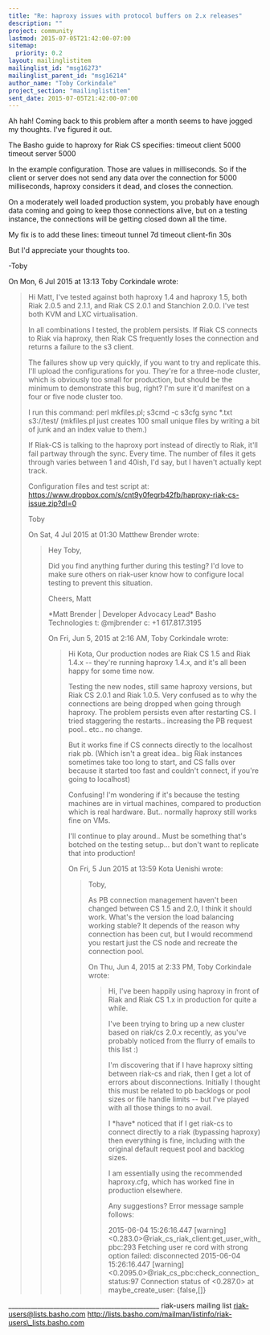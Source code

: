 ```yaml
---
title: "Re: haproxy issues with protocol buffers on 2.x releases"
description: ""
project: community
lastmod: 2015-07-05T21:42:00-07:00
sitemap:
  priority: 0.2
layout: mailinglistitem
mailinglist_id: "msg16273"
mailinglist_parent_id: "msg16214"
author_name: "Toby Corkindale"
project_section: "mailinglistitem"
sent_date: 2015-07-05T21:42:00-07:00
---
```



Ah hah!
Coming back to this problem after a month seems to have jogged my
thoughts. I've
figured it out.

The Basho guide to haproxy for Riak CS specifies:
 timeout client 5000
 timeout server 5000

In the example configuration. Those are values in milliseconds.
So if the client or server does not send any data over the connection for
5000 milliseconds, haproxy considers it dead, and closes the connection.

On a moderately well loaded production system, you probably have enough
data coming and going to keep those connections alive, but on a testing
instance, the connections will be getting closed down all the time.

My fix is to add these lines:
 timeout tunnel 7d
 timeout client-fin 30s

But I'd appreciate your thoughts too.

-Toby



On Mon, 6 Jul 2015 at 13:13 Toby Corkindale  wrote:

> Hi Matt,
> I've tested against both haproxy 1.4 and haproxy 1.5, both Riak 2.0.5 and
> 2.1.1, and Riak CS 2.0.1 and Stanchion 2.0.0.
> I've test both KVM and LXC virtualisation.
>
> In all combinations I tested, the problem persists. If Riak CS connects to
> Riak via haproxy, then Riak CS frequently loses the connection and returns
> a failure to the s3 client.
>
> The failures show up very quickly, if you want to try and replicate this.
> I'll upload the configurations for you. They're for a three-node cluster,
> which is obviously too small for production, but should be the minimum to
> demonstrate this bug, right? I'm sure it'd manifest on a four or five node
> cluster too.
>
> I run this command:
> perl mkfiles.pl; s3cmd -c s3cfg sync \*.txt s3://test/
> (mkfiles.pl just creates 100 small unique files by writing a bit of junk
> and an index value to them.)
>
> If Riak-CS is talking to the haproxy port instead of directly to Riak,
> it'll fail partway through the sync. Every time. The number of files it
> gets through varies between 1 and 40ish, I'd say, but I haven't actually
> kept track.
>
> Configuration files and test script at:
> https://www.dropbox.com/s/cnt9y0fegrb42fb/haproxy-riak-cs-issue.zip?dl=0
>
> Toby
>
> On Sat, 4 Jul 2015 at 01:30 Matthew Brender  wrote:
>
>> Hey Toby,
>>
>> Did you find anything further during this testing? I'd love to make sure
>> others on riak-user know how to configure local testing to prevent this
>> situation.
>>
>> Cheers,
>> Matt
>>
>>
>> \*Matt Brender | Developer Advocacy Lead\*
>> Basho Technologies
>> t: @mjbrender 
>> c: +1 617.817.3195
>>
>> On Fri, Jun 5, 2015 at 2:16 AM, Toby Corkindale  wrote:
>>
>>> Hi Kota,
>>> Our production nodes are Riak CS 1.5 and Riak 1.4.x -- they're running
>>> haproxy 1.4.x, and it's all been happy for some time now.
>>>
>>> Testing the new nodes, still same haproxy versions, but Riak CS 2.0.1
>>> and Riak 1.0.5.
>>> Very confused as to why the connections are being dropped when going
>>> through haproxy. The problem persists even after restarting CS.
>>> I tried staggering the restarts.. increasing the PB request pool.. etc..
>>> no change.
>>>
>>> But it works fine if CS connects directly to the localhost riak pb.
>>> (Which isn't a great idea.. big Riak instances sometimes take too long
>>> to start, and CS falls over because it started too fast and couldn't
>>> connect, if you're going to localhost)
>>>
>>> Confusing! I'm wondering if it's because the testing machines are in
>>> virtual machines, compared to production which is real hardware.
>>> But.. normally haproxy still works fine on VMs.
>>>
>>> I'll continue to play around.. Must be something that's botched on the
>>> testing setup... but don't want to replicate that into production!
>>>
>>>
>>> On Fri, 5 Jun 2015 at 13:59 Kota Uenishi  wrote:
>>>
>>>> Toby,
>>>>
>>>> As PB connection management haven't been changed between CS 1.5 and
>>>> 2.0, I think it should work. What's the version the load balancing
>>>> working stable? It depends of the reason why connection has been cut,
>>>> but I would recommend you restart just the CS node and recreate the
>>>> connection pool.
>>>>
>>>> On Thu, Jun 4, 2015 at 2:33 PM, Toby Corkindale  wrote:
>>>> > Hi,
>>>> > I've been happily using haproxy in front of Riak and Riak CS 1.x in
>>>> > production for quite a while.
>>>> >
>>>> > I've been trying to bring up a new cluster based on riak/cs 2.0.x
>>>> recently,
>>>> > as you've probably noticed from the flurry of emails to this list :)
>>>> >
>>>> > I'm discovering that if I have haproxy sitting between riak-cs and
>>>> riak,
>>>> > then I get a lot of errors about disconnections. Initially I thought
>>>> this
>>>> > must be related to pb backlogs or pool sizes or file handle limits --
>>>> but
>>>> > I've played with all those things to no avail.
>>>> >
>>>> > I \*have\* noticed that if I get riak-cs to connect directly to a riak
>>>> > (bypassing haproxy) then everything is fine, including with the
>>>> original
>>>> > default request pool and backlog sizes.
>>>> >
>>>> > I am essentially using the recommended haproxy.cfg, which has worked
>>>> fine in
>>>> > production elsewhere.
>>>> >
>>>> > Any suggestions?
>>>> > Error message sample follows:
>>>> >
>>>> > 2015-06-04 15:26:16.447 [warning]
>>>> > <0.283.0>@riak\_cs\_riak\_client:get\_user\_with\_pbc:293 Fetching user re
>>>> > cord with strong option failed: disconnected
>>>> > 2015-06-04 15:26:16.447 [warning]
>>>> > <0.2095.0>@riak\_cs\_pbc:check\_connection\_status:97 Connection status
>>>> > of <0.287.0> at maybe\_create\_user: {false,[]}
>>>> >
>>>> >
>>>
>>>
\_\_\_\_\_\_\_\_\_\_\_\_\_\_\_\_\_\_\_\_\_\_\_\_\_\_\_\_\_\_\_\_\_\_\_\_\_\_\_\_\_\_\_\_\_\_\_
riak-users mailing list
riak-users@lists.basho.com
http://lists.basho.com/mailman/listinfo/riak-users\_lists.basho.com


